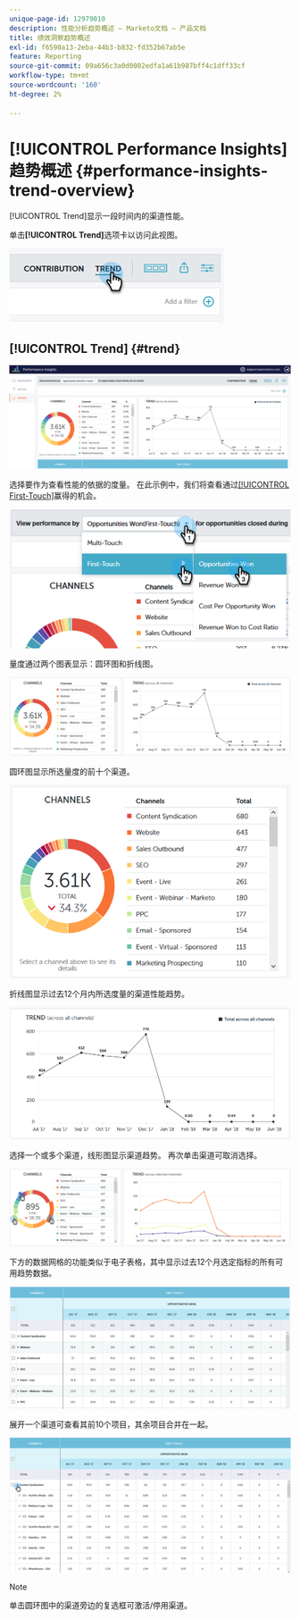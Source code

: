 ```yaml
---
unique-page-id: 12979010
description: 性能分析趋势概述 — Marketo文档 — 产品文档
title: 绩效洞察趋势概述
exl-id: f6590a13-2eba-44b3-b832-fd352b67ab5e
feature: Reporting
source-git-commit: 09a656c3a0d0002edfa1a61b987bff4c1dff33cf
workflow-type: tm+mt
source-wordcount: '160'
ht-degree: 2%

---
```


# [!UICONTROL Performance Insights]趋势概述 {#performance-insights-trend-overview}

[!UICONTROL Trend]显示一段时间内的渠道性能。

单击&#x200B;**[!UICONTROL Trend]**&#x200B;选项卡以访问此视图。

![](assets/1.png)

## [!UICONTROL Trend] {#trend}

![](assets/2-1.png)

选择要作为查看性能的依据的度量。 在此示例中，我们将查看通过[[!UICONTROL First-Touch]](/help/marketo/product-docs/reporting/revenue-cycle-analytics/revenue-tools/attribution/understanding-attribution.md)赢得的机会。

![](assets/3-2.png)

量度通过两个图表显示：圆环图和折线图。

![](assets/4-1.png)

圆环图显示所选量度的前十个渠道。

![](assets/5-2.png)

折线图显示过去12个月内所选度量的渠道性能趋势。

![](assets/6-1.png)

选择一个或多个渠道，线形图显示渠道趋势。 再次单击渠道可取消选择。

![](assets/7.png)

下方的数据网格的功能类似于电子表格，其中显示过去12个月选定指标的所有可用趋势数据。

![](assets/8.png)

展开一个渠道可查看其前10个项目，其余项目合并在一起。

![](assets/9-1.png)

>[!NOTE]
>
>单击圆环图中的渠道旁边的复选框可激活/停用渠道。
